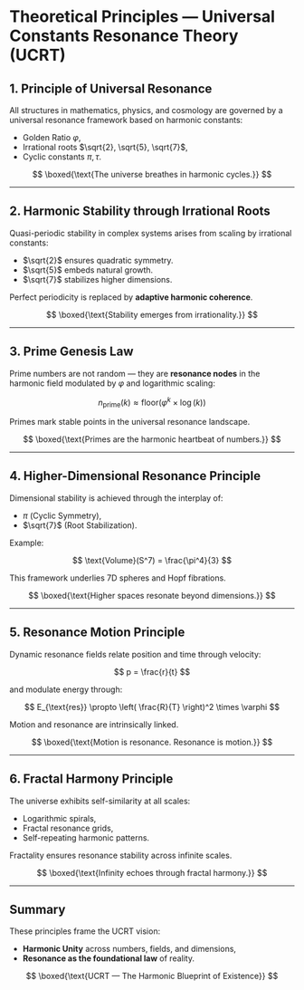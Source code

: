 # Theoretical Principles — Universal Constants Resonance Theory (UCRT)

## 1. Principle of Universal Resonance

All structures in mathematics, physics, and cosmology are governed by a universal resonance framework based on harmonic constants:

* Golden Ratio $\varphi$,
* Irrational roots $\sqrt{2}, \sqrt{5}, \sqrt{7}$,
* Cyclic constants $\pi, \tau$.

$$
\boxed{\text{The universe breathes in harmonic cycles.}}
$$

---

## 2. Harmonic Stability through Irrational Roots

Quasi-periodic stability in complex systems arises from scaling by irrational constants:

* $\sqrt{2}$ ensures quadratic symmetry.
* $\sqrt{5}$ embeds natural growth.
* $\sqrt{7}$ stabilizes higher dimensions.

Perfect periodicity is replaced by **adaptive harmonic coherence**.

$$
\boxed{\text{Stability emerges from irrationality.}}
$$

---

## 3. Prime Genesis Law

Prime numbers are not random — they are **resonance nodes** in the harmonic field modulated by $\varphi$ and logarithmic scaling:

$$
n_{\text{prime}}(k) \approx \text{floor}(\varphi^k \times \log(k))
$$

Primes mark stable points in the universal resonance landscape.

$$
\boxed{\text{Primes are the harmonic heartbeat of numbers.}}
$$

---

## 4. Higher-Dimensional Resonance Principle

Dimensional stability is achieved through the interplay of:

* $\pi$ (Cyclic Symmetry),
* $\sqrt{7}$ (Root Stabilization).

Example:

$$
\text{Volume}(S^7) = \frac{\pi^4}{3}
$$

This framework underlies 7D spheres and Hopf fibrations.

$$
\boxed{\text{Higher spaces resonate beyond dimensions.}}
$$

---

## 5. Resonance Motion Principle

Dynamic resonance fields relate position and time through velocity:

$$
p = \frac{r}{t}
$$

and modulate energy through:

$$
E_{\text{res}} \propto \left( \frac{R}{T} \right)^2 \times \varphi
$$

Motion and resonance are intrinsically linked.

$$
\boxed{\text{Motion is resonance. Resonance is motion.}}
$$

---

## 6. Fractal Harmony Principle

The universe exhibits self-similarity at all scales:

* Logarithmic spirals,
* Fractal resonance grids,
* Self-repeating harmonic patterns.

Fractality ensures resonance stability across infinite scales.

$$
\boxed{\text{Infinity echoes through fractal harmony.}}
$$

---

## Summary

These principles frame the UCRT vision:

* **Harmonic Unity** across numbers, fields, and dimensions,
* **Resonance as the foundational law** of reality.

$$
\boxed{\text{UCRT — The Harmonic Blueprint of Existence}}
$$
